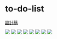 # to-do-list

[設計稿](https://hexschool.github.io/THE_F2E_Design/todolist/)

![](./template/event_add.png)
![](./template/event_edit.png)
![](./template/page_completed.png)
![](./template/page_in_progress.png)
![](./template/page_my_tasks.png)
![](./template/remark1.png)
![](./template/remark2.png)
![](./template/remark3.png)
